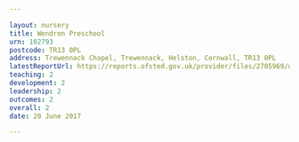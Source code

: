 ```yaml
---

layout: nursery
title: Wendron Preschool
urn: 102793
postcode: TR13 0PL
address: Trewennack Chapel, Trewennack, Helston, Cornwall, TR13 0PL
latestReportUrl: https://reports.ofsted.gov.uk/provider/files/2705969/urn/102793.pdf
teaching: 2
development: 2
leadership: 2
outcomes: 2
overall: 2
date: 20 June 2017

---
```

